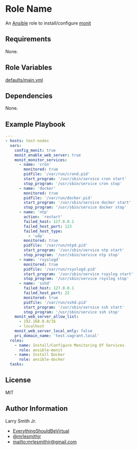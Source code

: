 # Role Name

An [Ansible](https://www.ansible.com) role to install/configure [monit](https://mmonit.com/monit/)

## Requirements

None.

## Role Variables

[defaults/main.yml](defaults/main.yml)

## Dependencies

None.

## Example Playbook

```yaml
---
- hosts: test-nodes
  vars:
    config_monit: true
    monit_enable_web_server: true
    monit_monitor_services:
      - name: 'cron'
        monitored: true
        pidfile: '/var/run/crond.pid'
        start_program: '/usr/sbin/service cron start'
        stop_program: '/usr/sbin/service cron stop'
      - name: 'docker'
        monitored: true
        pidfile: '/var/run/docker.pid'
        start_program: '/usr/sbin/service docker start'
        stop_program: '/usr/sbin/service docker stop'
      - name: 'ntp'
        action: 'restart'
        failed_host: 127.0.0.1
        failed_host_port: 123
        failed_host_type:
          - 'udp'
        monitored: true
        pidfile: '/var/run/ntpd.pid'
        start_program: '/usr/sbin/service ntp start'
        stop_program: '/usr/sbin/service ntp stop'
      - name: 'rsyslogd'
        monitored: true
        pidfile: '/var/run/rsyslogd.pid'
        start_program: '/usr/sbin/service rsyslog start'
        stop_program: '/usr/sbin/service rsyslog stop'
      - name: 'sshd'
        failed_host: 127.0.0.1
        failed_host_port: 22
        monitored: true
        pidfile: '/var/run/sshd.pid'
        start_program: '/usr/sbin/service ssh start'
        stop_program: '/usr/sbin/service ssh stop'
    monit_web_server_allow_list:
      - 192.168.0.0/16
      - localhost
    monit_web_server_local_only: false
    pri_domain_name: 'test.vagrant.local'
  roles:
    - name: Install/Configure Monitoring Of Services
      role: ansible-monit
    - name: Install Docker
      role: ansible-docker
  tasks:
```

## License

MIT

## Author Information

Larry Smith Jr.

-   [EverythingShouldBeVirtual](http://everythingshouldbevirtual.com)
-   [@mrlesmithjr](https://www.twitter.com/mrlesmithjr)
-   <mailto:mrlesmithjr@gmail.com>
